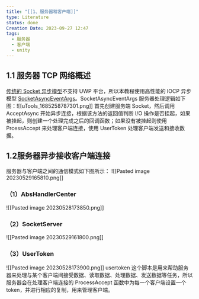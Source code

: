 ```yaml
---
title: "[[1、服务器和客户端]]"
type: Literature
status: done
Creation Date: 2023-09-27 12:47
tags:
  - 服务器
  - 客户端
  - unity
---
```

## 1.1 服务器 TCP 网络概述
[传统的 Socket 异步模型](https://learn.microsoft.com/zh-cn/dotnet/api/system.net.sockets.socket?view=net-7.0)不支持 UWP 平台，所以本教程使用高性能的 IOCP 异步模型 [SocketAsyncEventArgs](https://learn.microsoft.com/zh-cn/dotnet/api/system.net.sockets.socketasynceventargs?view=net-7.0)。SocketAsyncEventArgs 服务器处理逻辑如下图：![[uTools_1685258787301.png]]
首先创建服务端 Socket，然后调用 AcceptAsync 开始异步连接，根据该方法的返回值判断 I/O 操作是否挂起，如果被挂起，则创建一个处理完成之后的回调函数；如果没有被挂起则使用 PrcessAccept 来处理客户端连接，使用 UserToken 处理客户端发送和接收数据。
## 1.2服务器异步接收客户端连接
服务器与客户端之间的通信模式如下图所示：
![[Pasted image 20230529165810.png]]
### （1）AbsHandlerCenter
![[Pasted image 20230528173850.png]]
### （2）SocketServer
![[Pasted image 20230529161800.png]]
### （3）UserToken
![[Pasted image 20230528173900.png]]
usertoken 这个脚本是用来帮助服务器来处理与某个客户端间接受数据、读取数据、处理数据、发送数据等任务，所以服务器会在处理客户端连接的 ProcessAccept 函数中为每一个客户端设置一个 token，并进行相应的复制，用来管理客户端。

